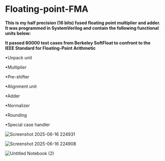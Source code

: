 # Floating-point-FMA

**This is my half precision (16 bits) fused floating point multiplier and adder. It was programmed in SystemVerilog and contain the following functional units below:**

**It passed 80000 test cases from Berkeley SoftFloat to confront to the IEEE Standard for Floating-Point Arithmetic**

•Unpack unit

•Multiplier

•Pre-shifter

•Alignment unit

•Adder

•Normalizer

•Rounding

•Special case handler

![Screenshot 2025-06-16 224931](https://github.com/user-attachments/assets/953f6e06-1177-4539-8dc3-d900e1f20394)

![Screenshot 2025-06-16 224908](https://github.com/user-attachments/assets/a93d26f4-b22d-44b3-915e-b7c13521e020)

![Untitled Notebook (2)](https://github.com/user-attachments/assets/86b1e897-0588-4e6b-89d2-4fa5fdb1316c)
